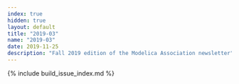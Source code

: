 ```yaml
---
index: true
hidden: true
layout: default
title: "2019-03"
name: "2019-03"
date: 2019-11-25
description: "Fall 2019 edition of the Modelica Association newsletter"
---
```


{% include build_issue_index.md %}
